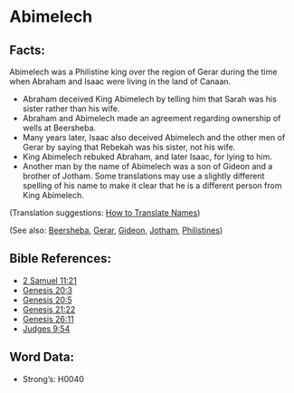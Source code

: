 # Abimelech

## Facts:

Abimelech was a Philistine king over the region of Gerar during the time when Abraham and Isaac were living in the land of Canaan.

* Abraham deceived King Abimelech by telling him that Sarah was his sister rather than his wife.
* Abraham and Abimelech made an agreement regarding ownership of wells at Beersheba.
* Many years later, Isaac also deceived Abimelech and the other men of Gerar by saying that Rebekah was his sister, not his wife.
* King Abimelech rebuked Abraham, and later Isaac, for lying to him.
* Another man by the name of Abimelech was a son of Gideon and a brother of Jotham. Some translations may use a slightly different spelling of his name to make it clear that he is a different person from King Abimelech.

(Translation suggestions: [How to Translate Names](rc://en/ta/man/translate/translate-names))

(See also: [Beersheba](../names/beersheba.md), [Gerar](../names/gerar.md), [Gideon](../names/gideon.md), [Jotham](../names/jotham.md), [Philistines](../names/philistines.md))

## Bible References:

* [2 Samuel 11:21](rc://en/tn/help/2sa/11/21)
* [Genesis 20:3](rc://en/tn/help/gen/20/03)
* [Genesis 20:5](rc://en/tn/help/gen/20/05)
* [Genesis 21:22](rc://en/tn/help/gen/21/22)
* [Genesis 26:11](rc://en/tn/help/gen/26/11)
* [Judges 9:54](rc://en/tn/help/jdg/09/54)

## Word Data:

* Strong’s: H0040
